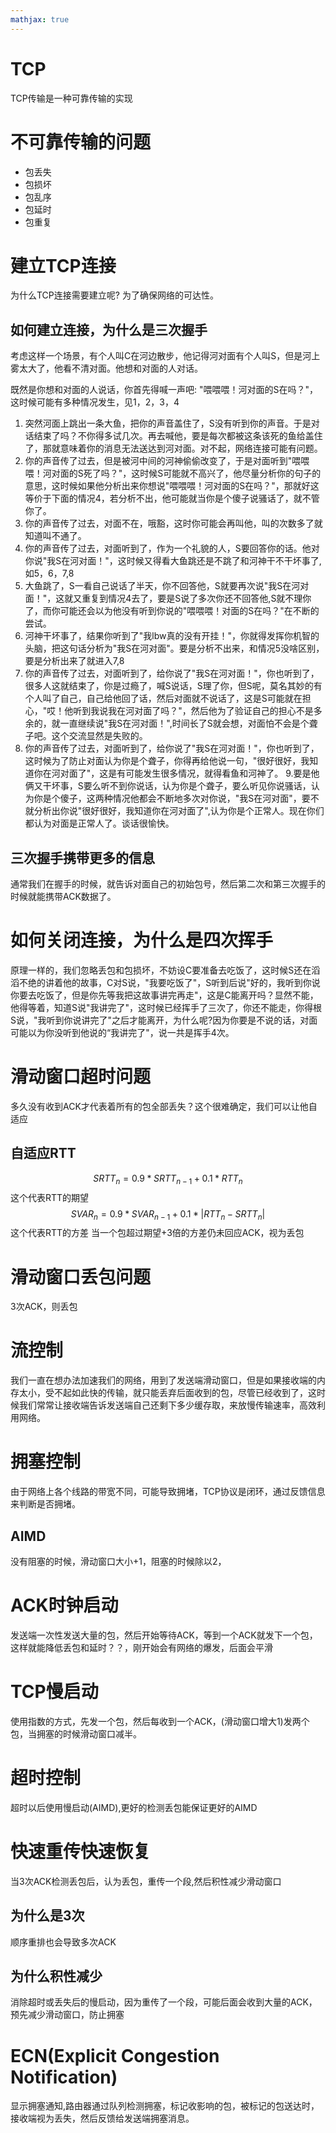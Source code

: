 ```yaml
---
mathjax: true
---
```


# TCP
 TCP传输是一种可靠传输的实现

# 不可靠传输的问题
- 包丢失
- 包损坏
- 包乱序
- 包延时
- 包重复

# 建立TCP连接
 为什么TCP连接需要建立呢? 为了确保网络的可达性。

## 如何建立连接，为什么是三次握手
 考虑这样一个场景，有个人叫C在河边散步，他记得河对面有个人叫S，但是河上雾太大了，他看不清对面。他想和对面的人对话。
<!---more-->
 既然是你想和对面的人说话，你首先得喊一声吧: "喂喂喂！河对面的S在吗？"，这时候可能有多种情况发生，见1，2，3，4
 1. 突然河面上跳出一条大鱼，把你的声音盖住了，S没有听到你的声音。于是对话结束了吗？不你得多试几次。再去喊他，要是每次都被这条该死的鱼给盖住了，那就意味着你的消息无法送达到河对面。对不起，网络连接可能有问题。
 2. 你的声音传了过去，但是被河中间的河神偷偷改变了，于是对面听到"喂喂喂！河对面的S死了吗？"，这时候S可能就不高兴了，他尽量分析你的句子的意思，这时候如果他分析出来你想说"喂喂喂！河对面的S在吗？"，那就好这等价于下面的情况4，若分析不出，他可能就当你是个傻子说骚话了，就不管你了。
 3. 你的声音传了过去，对面不在，哦豁，这时你可能会再叫他，叫的次数多了就知道叫不通了。
 4. 你的声音传了过去，对面听到了，作为一个礼貌的人，S要回答你的话。他对你说"我S在河对面！"，这时候又得看大鱼跳还是不跳了和河神干不干坏事了,如5，6，7,8
 5. 大鱼跳了，S一看自己说话了半天，你不回答他，S就要再次说"我S在河对面！"，这就又重复到情况4去了，要是S说了多次你还不回答他,S就不理你了，而你可能还会以为他没有听到你说的"喂喂喂！对面的S在吗？"在不断的尝试。
 6. 河神干坏事了，结果你听到了"我lbw真的没有开挂！"，你就得发挥你机智的头脑，把这句话分析为"我S在河对面"。要是分析不出来，和情况5没啥区别，要是分析出来了就进入7,8
 7. 你的声音传了过去，对面听到了，给你说了"我S在河对面！"，你也听到了，很多人这就结束了，你是过瘾了，喊S说话，S理了你，但S呢，莫名其妙的有个人叫了自己，自己给他回了话，然后对面就不说话了，这是S可能就在担心，"哎！他听到我说我在河对面了吗？"，然后他为了验证自己的担心不是多余的，就一直继续说"我S在河对面！",时间长了S就会想，对面怕不会是个聋子吧。这个交流显然是失败的。
 8. 你的声音传了过去，对面听到了，给你说了"我S在河对面！"，你也听到了，这时候为了防止对面认为你是个聋子，你得再给他说一句，"很好很好，我知道你在河对面了"，这是有可能发生很多情况，就得看鱼和河神了。
 9.要是他俩又干坏事，S要么听不到你说话，认为你是个聋子，要么听见你说骚话，认为你是个傻子，这两种情况他都会不断地多次对你说，"我S在河对面"，要不就分析出你说"很好很好，我知道你在河对面了",认为你是个正常人。现在你们都认为对面是正常人了。谈话很愉快。

## 三次握手携带更多的信息
 通常我们在握手的时候，就告诉对面自己的初始包号，然后第二次和第三次握手的时候就能携带ACK数据了。

# 如何关闭连接，为什么是四次挥手
 原理一样的，我们忽略丢包和包损坏，不妨设C要准备去吃饭了，这时候S还在滔滔不绝的讲着他的故事，C对S说，"我要吃饭了"，S听到后说"好的，我听到你说你要去吃饭了，但是你先等我把这故事讲完再走"，这是C能离开吗？显然不能，他得等着，知道S说"我讲完了"，这时候已经挥手了三次了，你还不能走，你得根S说，"我听到你说讲完了"之后才能离开，为什么呢?因为你要是不说的话，对面可能以为你没听到他说的“我讲完了"，说一共是挥手4次。

# 滑动窗口超时问题
 多久没有收到ACK才代表着所有的包全部丢失？这个很难确定，我们可以让他自适应

## 自适应RTT
$$SRTT_n = 0.9*SRTT_{n-1} + 0.1*RTT_n$$ 这个代表RTT的期望
$$SVAR_n = 0.9*SVAR_{n-1} + 0.1*|RTT_n-SRTT_n|$$ 这个代表RTT的方差
 当一个包超过期望+3倍的方差仍未回应ACK，视为丢包

# 滑动窗口丢包问题
 3次ACK，则丢包

# 流控制
 我们一直在想办法加速我们的网络，用到了发送端滑动窗口，但是如果接收端的内存太小，受不起如此快的传输，就只能丢弃后面收到的包，尽管已经收到了，这时候我们常常让接收端告诉发送端自己还剩下多少缓存取，来放慢传输速率，高效利用网络。


# 拥塞控制
 由于网络上各个线路的带宽不同，可能导致拥堵，TCP协议是闭环，通过反馈信息来判断是否拥堵。
## AIMD
 没有阻塞的时候，滑动窗口大小+1，阻塞的时候除以2，

# ACK时钟启动
 发送端一次性发送大量的包，然后开始等待ACK，等到一个ACK就发下一个包，这样就能降低丢包和延时？？，刚开始会有网络的爆发，后面会平滑

# TCP慢启动
 使用指数的方式，先发一个包，然后每收到一个ACK，(滑动窗口增大1)发两个包，当拥塞的时候滑动窗口减半。

# 超时控制
 超时以后使用慢启动(AIMD),更好的检测丢包能保证更好的AIMD

# 快速重传快速恢复
 当3次ACK检测丢包后，认为丢包，重传一个段,然后积性减少滑动窗口
## 为什么是3次
 顺序重排也会导致多次ACK
## 为什么积性减少
 消除超时或丢失后的慢启动，因为重传了一个段，可能后面会收到大量的ACK，预先减少滑动窗口，防止拥塞

# ECN(Explicit Congestion Notification)
 显示拥塞通知,路由器通过队列检测拥塞，标记收影响的包，被标记的包送达时，接收端视为丢失，然后反馈给发送端拥塞消息。

